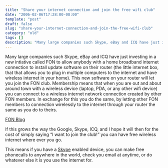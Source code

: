 ```yaml
---
title: "Share your internet connection and join the free wifi club"
date: "2006-02-06T17:28:00-08:00"
template: "post"
draft: false
slug: "share-your-internet-connection-and-join-the-free-wifi-club"
category: "old"
tags: []
description: "Many large companies such Skype, eBay and ICQ have just investing in a new intiative called FON to allow anybody with a home broadband internet connection to"
---
```

Many large companies such Skype, eBay and ICQ have just investing in a new intiative called FON to allow anybody with a home broadband internet connection to install update software on their router (the little internet box, that that allows you to plug in multiple computers to the internet and have wireless internet in your home). This new software on your router will let you join the FON club. Membership means that when you are out and about around town with a wireless device (laptop, PDA, or any other wifi device) you can connect to a wireless internet network connection created by other FON members. In exchange for this you do the same, by letting other FON members to connection wirelessly to the internet through your router the same as you do to theirs.

[FON Blog](https://blog.fon.com/en/archive/general/a-dream-come-true.html)

If this grows the way the Google, Skype, ICQ, and I hope it will then for the cost of simply saying “I want to join the club!” you can have free wireless internet where ever you go.

This means if you have a [Skype](https://www.skype.com) enabled device, you can make free phonecalls to anywhere in the world, check you email at anytime, or do whatever else it is you use the internet for.

